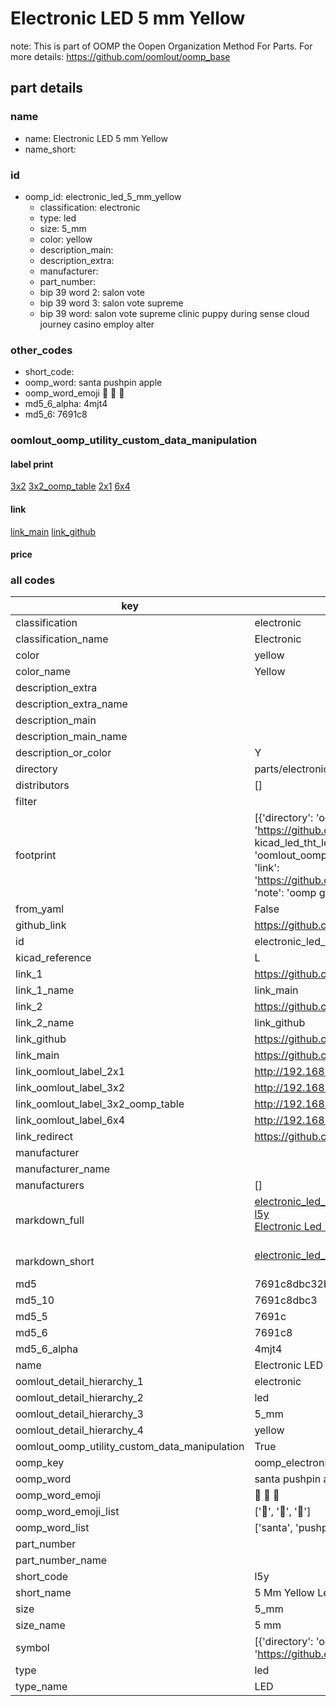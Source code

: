 # Electronic LED 5 mm Yellow  

note: This is part of OOMP the Oopen Organization Method For Parts. For more details: https://github.com/oomlout/oomp_base

##  part details
  







### name
* name: Electronic LED 5 mm Yellow
* name_short: 
### id
* oomp_id: electronic_led_5_mm_yellow
  * classification: electronic
  * type: led
  * size: 5_mm
  * color: yellow
  * description_main: 
  * description_extra: 
  * manufacturer: 
  * part_number: 
  * bip 39 word 2: salon vote
  * bip 39 word 3: salon vote supreme
  * bip 39 word: salon vote supreme clinic puppy during sense cloud journey casino employ alter

### other_codes
* short_code: 
* oomp_word: santa pushpin apple
* oomp_word_emoji :santa: :pushpin: :apple:
* md5_6_alpha: 4mjt4
* md5_6: 7691c8






### oomlout_oomp_utility_custom_data_manipulation
#### label print
[3x2](http://192.168.1.245:1112/?label=oomp%204mjt4)
[3x2_oomp_table](http://192.168.1.108:1112/?label=oomp%204mjt4)
[2x1](http://192.168.1.242:1112/?label=oomp%204mjt4)
[6x4](http://192.168.1.55:1112/?label=oomp%204mjt4)    

#### link

[link_main](https://github.com/oomlout/oomlout_oomp_version_1_messy/tree/main/parts/electronic_led_5_mm_yellow) [link_github](https://github.com/oomlout/oomlout_oomp_version_1_messy/tree/main/parts/electronic_led_5_mm_yellow)                             

#### price







### all codes 
| key | value |  
| --- | --- |  
| classification | electronic |  
| classification_name | Electronic |  
| color | yellow |  
| color_name | Yellow |  
| description_extra |  |  
| description_extra_name |  |  
| description_main |  |  
| description_main_name |  |  
| description_or_color | Y  |  
| directory | parts/electronic_led_5_mm_yellow |  
| distributors | [] |  
| filter |  |  
| footprint | [{'directory': 'oomlout_oomp_footprint_bot/footprints/kicad_led_tht_led_d5_0mm//working/working.kicad_mod', 'index': 0, 'link': 'https://github.com/oomlout/oomlout_oomp_footprint_bot/tree/main/foootprntss/kicad_led_tht_led_d5_0mm', 'note': 'source footprint kicad_led_tht_led_d5_0mm', 'oomp_key': 'oomp_kicad_led_tht_led_d5_0mm'}, {'directory': 'oomlout_oomp_footprint_bot/footprints/oomlout_oomlout_oomp_part_footprints_l5y_electronic_led_5_mm_yellow//working/working.kicad_mod', 'index': 1, 'link': 'https://github.com/oomlout/oomlout_oomp_footprint_bot/tree/main/foootprntss/oomlout_oomlout_oomp_part_footprints_l5y_electronic_led_5_mm_yellow', 'note': 'oomp generated footprint', 'oomp_key': 'oomp_oomlout_oomlout_oomp_part_footprints_l5y_electronic_led_5_mm_yellow'}] |  
| from_yaml | False |  
| github_link | https://github.com/oomlout/oomlout_oomp_part_src/tree/main/parts/electronic_led_5_mm_yellow |  
| id | electronic_led_5_mm_yellow |  
| kicad_reference | L |  
| link_1 | https://github.com/oomlout/oomlout_oomp_version_1_messy/tree/main/parts/electronic_led_5_mm_yellow |  
| link_1_name | link_main |  
| link_2 | https://github.com/oomlout/oomlout_oomp_version_1_messy/tree/main/parts/electronic_led_5_mm_yellow |  
| link_2_name | link_github |  
| link_github | https://github.com/oomlout/oomlout_oomp_version_1_messy/tree/main/parts/electronic_led_5_mm_yellow |  
| link_main | https://github.com/oomlout/oomlout_oomp_version_1_messy/tree/main/parts/electronic_led_5_mm_yellow |  
| link_oomlout_label_2x1 | http://192.168.1.242:1112/?label=oomp%204mjt4 |  
| link_oomlout_label_3x2 | http://192.168.1.245:1112/?label=oomp%204mjt4 |  
| link_oomlout_label_3x2_oomp_table | http://192.168.1.108:1112/?label=oomp%204mjt4 |  
| link_oomlout_label_6x4 | http://192.168.1.55:1112/?label=oomp%204mjt4 |  
| link_redirect | https://github.com/oomlout/oomlout_oomp_version_1_messy/tree/main/parts/electronic_led_5_mm_yellow |  
| manufacturer |  |  
| manufacturer_name |  |  
| manufacturers | [] |  
| markdown_full | [electronic_led_5_mm_yellow](none)<br>[l5y](none)<br>[Electronic Led 5 Mm Yellow](none)<br><br> |  
| markdown_short | [electronic_led_5_mm_yellow](none)<br><br> |  
| md5 | 7691c8dbc32bf87910d702b3b3fd7df4 |  
| md5_10 | 7691c8dbc3 |  
| md5_5 | 7691c |  
| md5_6 | 7691c8 |  
| md5_6_alpha | 4mjt4 |  
| name | Electronic LED 5 mm Yellow |  
| oomlout_detail_hierarchy_1 | electronic |  
| oomlout_detail_hierarchy_2 | led |  
| oomlout_detail_hierarchy_3 | 5_mm |  
| oomlout_detail_hierarchy_4 | yellow |  
| oomlout_oomp_utility_custom_data_manipulation | True |  
| oomp_key | oomp_electronic_led_5_mm_yellow |  
| oomp_word | santa pushpin apple |  
| oomp_word_emoji | :santa: :pushpin: :apple: |  
| oomp_word_emoji_list | [':santa:', ':pushpin:', ':apple:'] |  
| oomp_word_list | ['santa', 'pushpin', 'apple'] |  
| part_number |  |  
| part_number_name |  |  
| short_code | l5y |  
| short_name | 5 Mm Yellow Led |  
| size | 5_mm |  
| size_name | 5 mm |  
| symbol | [{'directory': 'oomlout_oomp_symbol_bot/symbols/kicad_device_led//working/working.kicad_sym', 'index': 0, 'link': 'https://github.com/oomlout/oomlout_oomp_symbol_bot/tree/main/symbols/kicad_device_led', 'oomp_key': 'oomp_kicad_device_led'}] |  
| type | led |  
| type_name | LED |  
